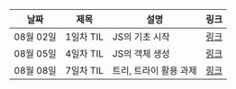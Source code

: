 | 날짜 | 제목  | 설명              | 링크     |
| ---- | ----- | ----------------- | -------- |
| 08월 02일 | 1일차 TIL | JS의 기초 시작 | [링크](https://velog.io/@gyulhana/TIL-%EB%8D%B0%EB%B8%8C%EC%BD%94%EC%8A%A4-01-%EB%87%8C%EA%B0%80-%ED%84%B0%EC%A7%80%EA%B3%A0-%EC%9E%88%EC%96%B4%EC%9A%94) |
| 08월 05일 | 4일차 TIL | JS의 객체 생성 | [링크](https://velog.io/@gyulhana/TIL-JS-%EA%B0%9D%EC%B2%B4%EB%A5%BC-%EC%83%9D%EC%84%B1%ED%95%98%EB%8A%94-4%EA%B0%80%EC%A7%80-%EB%B0%A9%EB%B2%95) |
| 08월 08일 | 7일차 TIL | 트리, 트라이 활용 과제 | [링크](https://velog.io/@gyulhana/TIL-JS-트리-트라이-과제하기) |